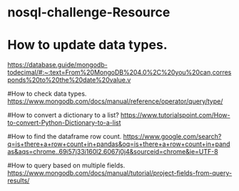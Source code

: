 # nosql-challenge-Resource

# How to update data types.
https://database.guide/mongodb-todecimal/#:~:text=From%20MongoDB%204.0%2C%20you%20can,corresponds%20to%20the%20date%20value.v

#How to check data types.
https://www.mongodb.com/docs/manual/reference/operator/query/type/

#How to convert a dictionary to a list?
https://www.tutorialspoint.com/How-to-convert-Python-Dictionary-to-a-list

#How to find the dataframe row count.
https://www.google.com/search?q=is+there+a+row+count+in+pandas&oq=is+there+a+row+count+in+pandas&aqs=chrome..69i57j33i160l2.6067j0j4&sourceid=chrome&ie=UTF-8

#How to query based on multiple fields.
https://www.mongodb.com/docs/manual/tutorial/project-fields-from-query-results/

